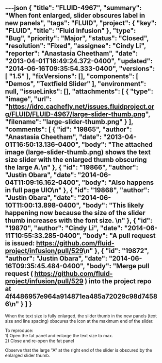 ---json
{
  "title": "FLUID-4967",
  "summary": "When font enlarged, slider obscures label in new panels",
  "tags": "FLUID",
  "project": {
    "key": "FLUID",
    "title": "Fluid Infusion"
  },
  "type": "Bug",
  "priority": "Major",
  "status": "Closed",
  "resolution": "Fixed",
  "assignee": "Cindy Li",
  "reporter": "Anastasia Cheetham",
  "date": "2013-04-01T16:49:24.372-0400",
  "updated": "2014-06-16T09:35:54.333-0400",
  "versions": [
    "1.5"
  ],
  "fixVersions": [],
  "components": [
    "Demos",
    "Textfield Slider"
  ],
  "environment": null,
  "issueLinks": [],
  "attachments": [
    {
      "type": "image",
      "url": "https://idrc.cachefly.net/issues.fluidproject.org/FLUID/FLUID-4967/large-slider-thumb.png",
      "filename": "large-slider-thumb.png"
    }
  ],
  "comments": [
    {
      "id": "19865",
      "author": "Anastasia Cheetham",
      "date": "2013-04-01T16:50:13.136-0400",
      "body": "The attached image (large-slider-thumb.png) shows the text size slider with the enlarged thumb obscuring the large A.\n"
    },
    {
      "id": "19866",
      "author": "Justin Obara",
      "date": "2014-06-04T11:09:16.162-0400",
      "body": "Also happens in full page UIO\n"
    },
    {
      "id": "19868",
      "author": "Justin Obara",
      "date": "2014-06-10T11:00:13.898-0400",
      "body": "This likely happening now because the size of the slider thumb increases with the font size.&#x20;\n"
    },
    {
      "id": "19870",
      "author": "Cindy Li",
      "date": "2014-06-11T10:55:33.285-0400",
      "body": "A pull request is issued: <https://github.com/fluid-project/infusion/pull/529>\n"
    },
    {
      "id": "19872",
      "author": "Justin Obara",
      "date": "2014-06-16T09:35:45.484-0400",
      "body": "Merge pull request ( <https://github.com/fluid-project/infusion/pull/529> ) into the project repo at 4f4486957e964a914871ea485a72029c98d74586\n"
    }
  ]
}
---
When the text size is fully enlarged, the slider thumb in the new panels (text size and line spacing) obscures the icon at the maximum end of the slider.

To reproduce:\
1\) Open the fat panel and enlarge the text size to max.\
2\) Close and re-open the fat panel

Observe that the large "A" at the right end of the slider is obscured by the enlarged slider thumb.

        